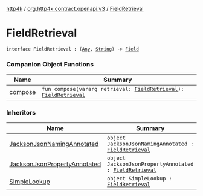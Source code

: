 [http4k](../../index.md) / [org.http4k.contract.openapi.v3](../index.md) / [FieldRetrieval](./index.md)

# FieldRetrieval

`interface FieldRetrieval : (`[`Any`](https://kotlinlang.org/api/latest/jvm/stdlib/kotlin/-any/index.html)`, `[`String`](https://kotlinlang.org/api/latest/jvm/stdlib/kotlin/-string/index.html)`) -> `[`Field`](../-field/index.md)

### Companion Object Functions

| Name | Summary |
|---|---|
| [compose](compose.md) | `fun compose(vararg retrieval: `[`FieldRetrieval`](./index.md)`): `[`FieldRetrieval`](./index.md) |

### Inheritors

| Name | Summary |
|---|---|
| [JacksonJsonNamingAnnotated](../-jackson-json-naming-annotated/index.md) | `object JacksonJsonNamingAnnotated : `[`FieldRetrieval`](./index.md) |
| [JacksonJsonPropertyAnnotated](../-jackson-json-property-annotated/index.md) | `object JacksonJsonPropertyAnnotated : `[`FieldRetrieval`](./index.md) |
| [SimpleLookup](../-simple-lookup/index.md) | `object SimpleLookup : `[`FieldRetrieval`](./index.md) |
